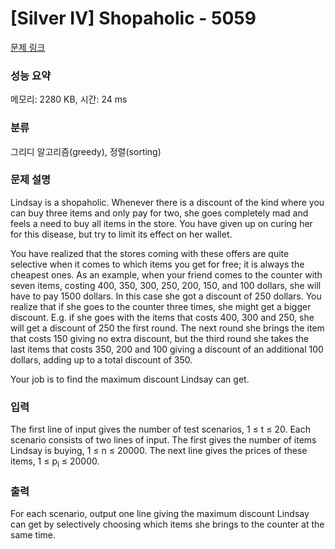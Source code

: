# [Silver IV] Shopaholic - 5059 

[문제 링크](https://www.acmicpc.net/problem/5059) 

### 성능 요약

메모리: 2280 KB, 시간: 24 ms

### 분류

그리디 알고리즘(greedy), 정렬(sorting)

### 문제 설명

<p>Lindsay is a shopaholic. Whenever there is a discount of the kind where you can buy three items and only pay for two, she goes completely mad and feels a need to buy all items in the store. You have given up on curing her for this disease, but try to limit its effect on her wallet.</p>

<p>You have realized that the stores coming with these offers are quite selective when it comes to which items you get for free; it is always the cheapest ones. As an example, when your friend comes to the counter with seven items, costing 400, 350, 300, 250, 200, 150, and 100 dollars, she will have to pay 1500 dollars. In this case she got a discount of 250 dollars. You realize that if she goes to the counter three times, she might get a bigger discount. E.g. if she goes with the items that costs 400, 300 and 250, she will get a discount of 250 the first round. The next round she brings the item that costs 150 giving no extra discount, but the third round she takes the last items that costs 350, 200 and 100 giving a discount of an additional 100 dollars, adding up to a total discount of 350.</p>

<p>Your job is to find the maximum discount Lindsay can get.</p>

### 입력 

 <p>The first line of input gives the number of test scenarios, 1 ≤ t ≤ 20. Each scenario consists of two lines of input. The first gives the number of items Lindsay is buying, 1 ≤ n ≤ 20000. The next line gives the prices of these items, 1 ≤ p<sub>i</sub> ≤ 20000.</p>

### 출력 

 <p>For each scenario, output one line giving the maximum discount Lindsay can get by selectively choosing which items she brings to the counter at the same time.</p>

